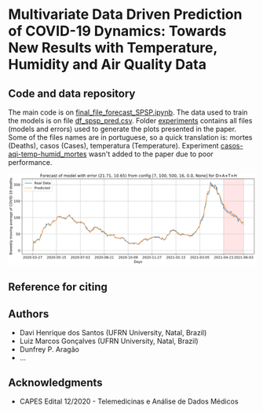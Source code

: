 # Multivariate Data Driven Prediction of COVID-19 Dynamics: Towards New Results with Temperature, Humidity and Air Quality Data
## Code and data repository

The main code is on [final_file_forecast_SPSP.ipynb](final_file_forecast_SPSP.ipynb). The data used to train the models is on file [df_spsp_pred.csv](df_spsp_pred.csv). Folder [experiments](experiments) contains all files (models and errors) used to generate the plots presented in the paper. Some of the files names are in portuguese, so a quick translation is: mortes (Deaths), casos (Cases), temperatura (Temperature). Experiment [casos-aqi-temp-humid_mortes](casos-aqi-temp-humid_mortes) wasn't added to the paper due to poor performance.

![alt text](forecasted_curve.png)

## Reference for citing

## Authors

* Davi Henrique dos Santos (UFRN University, Natal, Brazil)
* Luiz Marcos Gonçalves (UFRN University, Natal, Brazil)
* Dunfrey P. Aragão
* ...

## Acknowledgments

* CAPES Edital 12/2020 - Telemedicinas e Análise de Dados Médicos
